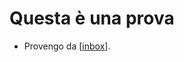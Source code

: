 # Questa è una prova

- Provengo da [[inbox]].


[inbox]: inbox

[//begin]: # "Autogenerated link references for markdown compatibility"
[inbox]: inbox "Inbox"
[//end]: # "Autogenerated link references"